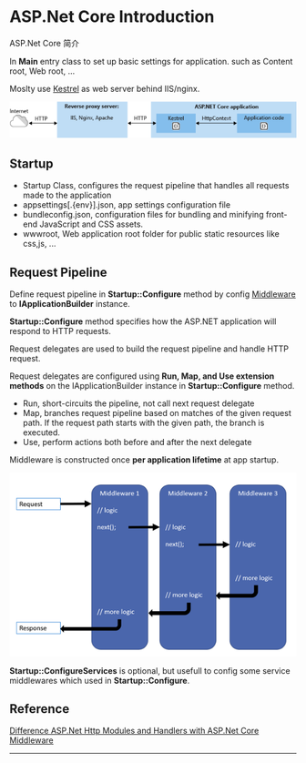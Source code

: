 # ASP.Net Core Introduction

ASP.Net Core 简介
<!--more-->

In **Main** entry class to set up basic settings for application.
such as Content root, Web root, ...

Moslty use [Kestrel](https://docs.microsoft.com/zh-cn/aspnet/core/fundamentals/servers/kestrel) as web server behind IIS/nginx.

![Server Set Up](kestrel-to-internet.png)

## Startup
- Startup Class, configures the request pipeline that handles all requests made to the application
- appsettings[.{env}].json, app settings configuration file
- bundleconfig.json, configuration files for bundling and minifying front-end JavaScript and CSS assets.
- wwwroot, Web application root folder for public static resources like css,js, ...

## Request Pipeline
Define request pipeline in **Startup::Configure** method
by config [Middleware][] to **IApplicationBuilder** instance.

**Startup::Configure** method specifies how the ASP.NET application
will respond to HTTP requests.

Request delegates are used to build the request pipeline and handle HTTP request.

Request delegates are configured using **Run, Map, and Use extension methods**
on the IApplicationBuilder instance in **Startup::Configure** method.
- Run, short-circuits the pipeline, not call next request delegate
- Map, branches request pipeline based on matches of the given request path.
If the request path starts with the given path, the branch is executed.
- Use, perform actions both before and after the next delegate

Middleware is constructed once **per application lifetime** at app startup. 

![Ordering](middleware-invoke.png)

**Startup::ConfigureServices** is optional, 
but usefull to config some service middlewares which used in **Startup::Configure**.

## Reference
[Difference ASP.Net Http Modules and Handlers with ASP.Net Core Middleware](https://docs.microsoft.com/en-us/aspnet/core/migration/http-modules)



---
[ASP.NET MVC - 教程]: http://www.w3school.com.cn/aspnet/mvc_intro.asp
[Introduction to ASP.NET Core]: https://docs.microsoft.com/en-us/aspnet/core/
[Middleware]: https://docs.microsoft.com/en-us/aspnet/core/fundamentals/middleware

